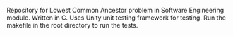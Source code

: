 Repository for Lowest Common Ancestor problem in Software Engineering module.
Written in C. Uses Unity unit testing framework for testing.
Run the makefile in the root directory to run the tests.